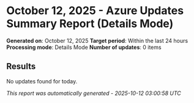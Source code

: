 # October 12, 2025 - Azure Updates Summary Report (Details Mode)

**Generated on**: October 12, 2025
**Target period**: Within the last 24 hours
**Processing mode**: Details Mode
**Number of updates**: 0 items

## Results

No updates found for today.


*This report was automatically generated - 2025-10-12 03:00:58 UTC*